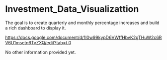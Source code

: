 # Investment_Data_Visualizattion
The goal is to create quarterly and monthly percentage increases and build a rich dashboard to display it.

https://docs.google.com/document/d/1I0w99kypD6VWffHbvK2gTHuW2c6RV6U1msetn6TvZXQ/edit?tab=t.0


No other information provided yet.
